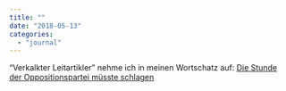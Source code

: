 ```yaml
---
title: ""
date: "2018-05-13"
categories: 
  - "journal"
---
```


“Verkalkter Leitartikler” nehme ich in meinen Wortschatz auf: [Die Stunde der Oppositionspartei müsste schlagen](http://pca.st/episode/f8793cb5-d8c3-4d0d-8485-5693a4dc3052)
